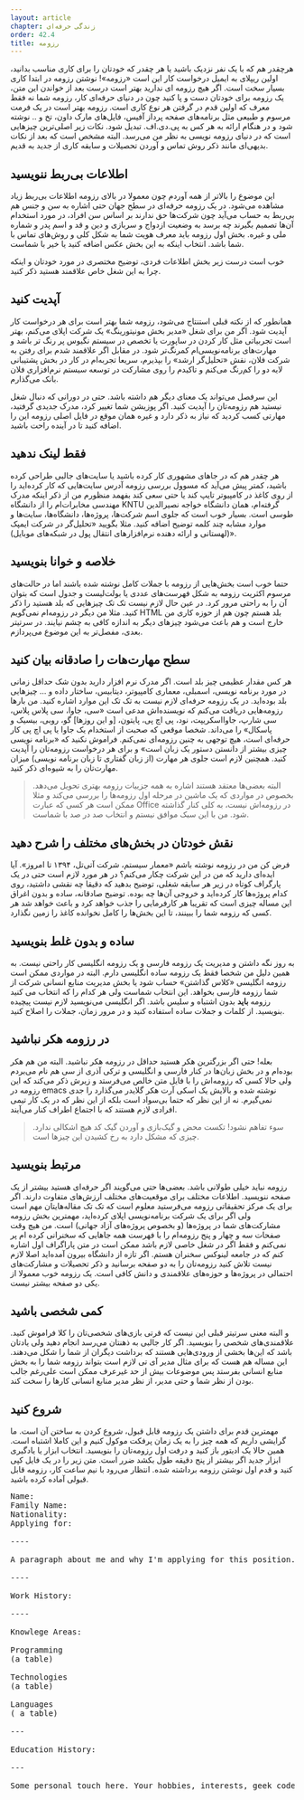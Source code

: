 ```yaml
---
layout: article
chapter: زندگی حرفه‌ای 
order: 42.4
title: رزومه
---
```


هرچقدر هم که با یک نفر نزدیک باشید یا هر چقدر که خودتان را برای کاری مناسب بدانید، اولین ریپلای به ایمیل درخواست کار این است «رزومه»! نوشتن رزومه در ابتدا کاری بسیار سخت است. اگر هیچ رزومه ای ندارید بهتر است درست بعد از خواندن این متن، یک رزومه برای خودتان دست و پا کنید چون در دنیای حرفه‌ای کار، رزومه شما نه فقط معرف که اولین قدم در گرفتن هر نوع کاری است. رزومه بهتر است در یک فرمت مرسوم و طبیعی مثل برنامه‌های صفحه پرداز آفیس، فایل‌های مارک داون، تخ و .. نوشته شود و در هنگام ارائه به هر کس به پی‌.دی.اف. تبدیل شود. نکات زیر اصلی‌ترین چیزهایی است که در دنیای رزومه نویسی به نظر من می‌رسد. البته مشخص است که بعد از نکات بدیهی‌ای مانند ذکر روش تماس و آوردن تحصیلات و سابقه کاری از جدید به قدیم. 

## اطلاعات بی‌ربط ننویسید
این موضوع را بالاتر از همه آوردم چون معمولا در بالای رزومه اطلاعات بی‌ربط زیاد مشاهده می‌شود. در یک رزومه حرفه‌ای در سطح جهان حتی اشاره به سن و جنس هم بی‌ربط به حساب می‌آید چون شرکت‌ها حق ندارند بر اساس سن افراد، در مورد استخدام آن‌ها تصمیم بگیرند چه برسد به وضعیت ازدواج و سربازی و دین و قد و اسم پدر و شماره ملی و غیره. بخش اول رزومه باید معرف هویت شما به شکل کلی و روش‌های تماس با شما باشد. انتخاب اینکه به این بخش عکس اضافه کنید یا خیر با شماست. 

خوب است درست زیر بخش اطلاعات فردی، توضیح مختصری در مورد خودتان و اینکه چرا به این شغل خاص علاقمند هستید ذکر کنید. 

## آپدیت کنید
همانطور که از نکته قبلی استنتاج می‌شود، رزومه شما بهتر است برای هر درخواست کار آپدیت شود. اگر من برای شغل «مدیر بخش مونیتورینگ» یک شرکت اپلای می‌کنم، بهتر است تجربیاتی مثل کار کردن در ساپورت یا تخصص در سیستم نگیوس پر رنگ تر باشد و مهارت‌های برنامه‌نویسی‌ام کمرنگ‌تر شود. در مقابل اگر علاقمند شدم برای رفتن به شرکت فلان، نقش «تحلیل‌گر ارشد» را بپذیرم، سریعا تجربه‌ام در کار در بخش پشتیبانی لایه دو را کم‌رنگ می‌کنم و تاکیدم را روی مشارکت در توسعه سیستم نرم‌افزاری فلان بانک می‌گذارم. 

این سرفصل می‌تواند یک معنای دیگر هم داشته باشد. حتی در دورانی که دنبال شغل نیستید هم رزومه‌تان را آپدیت کنید. اگر پوزیشن شما تغییر کرد، مدرک جدیدی گرفتید، مهارتی کسب کردید که نیاز به ذکر دارد و غیره همان موقع در فایل اصلی رزومه این را اضافه کنید تا در آینده راحت باشید. 

## فقط لینک ندهید
هر چقدر هم که در جاهای مشهوری کار کرده باشید یا سایت‌های جالبی طراحی کرده باشید، کمتر پیش می‌آید که مسوول بررسی رزومه آدرس سایت‌هایی که کار کرده‌اید را از روی کاغذ در کامپیوتر تایپ کند یا حتی سعی کند بفهمد منظورم من از ذکر اینکه مدرک مهندسی مخابرات‌ام را از دانشگاه KNTU گرفته‌ام، همان دانشگاه خواجه نصیرالدین طوسی است. بسیار خوب است که جلوی اسم شرکت‌ها، پروژه‌ها،‌ دانشگاه‌ها، سایت‌ها و موارد مشابه چند کلمه توضیح اضافه کنید. مثلا بگویید «تحلیل‌گر در شرکت ایمپک (لهستانی و ارائه دهنده نرم‌افزارهای انتقال پول در شبکه‌های موبایل)». 

## خلاصه و خوانا بنویسید
حتما خوب است بخش‌هایی از رزومه با جملات کامل نوشته شده باشند اما در حالت‌های مرسوم اکثریت رزومه به شکل فهرست‌های عددی یا بولت‌لیست و جدول است که بتوان آن را به راحتی مرور کرد. در عین حال لازم نیست تک تک چیزهایی که بلد هستید را ذکر کنید. مثلا من دیگر در رزومه‌ام نمی‌گویم HTML بلد هستم چون هم از حوزه کاری من خارج است و هم باعث می‌شود چیزهای دیگر به اندازه کافی به چشم نیایند. در سرتیتر بعدی، مفصل‌تر به این موضوع می‌پردازم. 

## سطح مهارت‌هات را صادقانه بیان کنید
هر کس مقدار عظیمی چیز بلد است. اگر مدرک نرم افزار دارید بدون شک حداقل زمانی در مورد برنامه نویسی، اسمبلی، معماری کامپیوتر، دیتابیس، ساختار داده و ... چیزهایی بلد بوده‌اید. در یک رزومه حرفه‌ای لازم نیست به تک تک این موارد اشاره کنید. من بارها رزومه‌هایی دریافت می‌کنم که نویسنده‌اش مدعی است «سی، جاوا، سی پلاس پلاس، سی شارپ، جاوااسکریپت، نود، پی اچ پی، پایتون، [و این روزها] گو، روبی، بیسیک و پاسکال» را می‌داند. شخصا موقعی که صحبت از استخدام یک جاوا یا پی اچ پی کار حرفه‌ای است، هیچ توجهی به چنین رزومه‌ای نمی‌کنم. فراموش نکنید که «برنامه نویسی چیزی بیشتر از دانستن دستور یک زبان است» و برای هر درخواست رزومه‌تان را آپدیت کنید. همچنین لازم است جلوی هر مهارت (از زبان گفتاری تا زبان برنامه نویسی) میزان مهارت‌تان را به شیوه‌ای ذکر کنید.

> البته بعضی‌ها معتقد هستند اشاره به همه جزییات رزومه بهتری تحویل می‌دهد. بخصوص در مواردی که یک ماشین در مرحله اول رزومه‌ها را بررسی می‌کند و مثلا ممکن است هر کسی که عبارت Office در رزومه‌اش نیست، به کلی کنار گذاشته شود. من با این سبک موافق نیستم و انتخاب صد در صد با شماست.
 
## نقش خودتان در بخش‌های مختلف را شرح دهید
فرض کن من در رزومه نوشته باشم «معمار سیستم، شرکت آتی‌تل، ۱۳۹۴ تا امروز». آیا ایده‌ای دارید که من در این شرکت چکار می‌کنم؟ در هر مورد لازم است حتی در یک پارگراف کوتاه در زیر هر سابقه شغلی، توضیح بدهید که دقیقا چه نقشی داشتید، روی کدام پروژه‌ها کار کرده‌اید و خروجی‌ آن‌ها چه بوده. توضیح صادقانه، ساده و بدون اغراق این مساله چیزی است که تقریبا هر کارفرمایی را جذب خواهد کرد و باعث خواهد شد هر کسی که رزومه شما را ببینند، تا این بخش‌ها را کامل نخوانده کاغذ را زمین نگذارد. 

## ساده و بدون غلط بنویسید
به روز نگه داشتن و مدیریت یک رزومه فارسی و یک رزومه انگلیسی کار راحتی نیست. به همین دلیل من شخصا فقط یک رزومه ساده انگلیسی دارم. البته در مواردی ممکن است رزومه انگلیسی «کلاس گذاشتن» حساب شود یا بخش مدیریت منابع انسانی شرکت از شما رزومه فارسی بخواهد. این انتخاب شماست ولی هر کدام را که انتخاب می کنید رزومه **باید** بدون اشتباه و سلیس باشد. اگر انگلیسی می‌نویسید لازم نیست پیچیده بنویسید. از کلمات و جملات ساده استفاده کنید و در مرور زمان، جملات را اصلاح کنید.

## در رزومه هکر نباشید
بعله! حتی اگر بزرگترین هکر هستید حداقل در رزومه هکر نباشید. البته من هم هکر بوده‌ام و در بخش زبان‌ها در کنار فارسی و انگلیسی و ترکی آذری از سی هم نام می‌بردم ولی حالا کسی که رزومه‌اش را با فایل متن خالص می‌فرستد و زیرش ذکر می‌کند که این رزومه در  emacs نوشته شده و بالایش یک اسکی آرت هکر گلایدر می‌گذارد را جدی نمی‌گیرم. نه از این نظر که حتما بی‌سواد است بلکه از این نظر که در یک کار تیمی افرادی لازم هستند که با اجتماع اطراف کنار می‌آیند.

>‌سوء تفاهم نشود! تکست محض و گیک‌بازی و آوردن گیک کد هیچ اشکالی ندارد. چیزی که مشکل دارد به رخ کشیدن این چیزها است.

## مرتبط بنویسید
رزومه نباید خیلی طولانی باشد. بعضی‌ها حتی می‌گویند اگر حرفه‌ای هستید بیشتر از یک صفحه ننویسید. اطلاعات مختلف برای موقعیت‌های مختلف ارزش‌های متفاوت دارند. اگر برای یک مرکز تحقیقاتی رزومه می‌فرستید معلوم است که تک تک مقاله‌هایتان مهم است ولی اگر برای یک شرکت برنامه‌نویسی اپلای کرده‌اید، مهمترین بخش رزومه مشارکت‌های شما در پروژه‌ها (و بخصوص پروژه‌های‌ آزاد جهانی) است. من هیچ وقت صفحات سه و چهار و پنج رزومه‌ام را با فهرست همه جاهایی که سخنرانی کرده ام پر نمی‌کنم و فقط اگر در شغل خاصی لازم باشد ممکن است در متن پاراگراف اول اشاره کنم که در جامعه لینوکس سخنران هستم. اگر تازه از دانشگاه بیرون آمده‌اید اصلا لازم نیست تلاش کنید رزومه‌تان را به دو صفحه برسانید و ذکر تحصیلات و مشارکت‌های احتمالی در پروژه‌ها و حوزه‌های علاقمندی و دانش کافی است. یک رزومه خوب معمولا از یکی دو صفحه بیشتر نیست. 

## کمی شخصی باشید
و البته معنی سرتیتر قبلی این نیست که قرتی بازی‌های شخصی‌تان را کلا فراموش کنید. علاقمندی‌های شخصی را بنویسید. اگر کار جالبی به ذهنتان می‌رسد انجام دهید ولی یادتان باشد که این‌ها بخشی از ورودی‌هایی هستند که برداشت دیگران از شما را شکل می‌دهند. این مساله هم هست که برای مثال مدیر آی تی لازم است بتواند رزومه شما را به بخش منابع انسانی بفرستد پس موضوعات بیش از حد غیرعرف ممکن است علی‌رغم جالب بودن از نظر شما و حتی مدیر، از نظر مدیر منابع انسانی کارها را سخت کند. 

## شروع کنید
مهمترین قدم برای داشتن یک رزومه قابل قبول، شروع کردن به ساختن آن است. ما گرایشی داریم که همه چیز را به یک زمان پرفکت موکول کنیم و این کاملا اشتباه است. همین حالا یک ادیتور باز کنید و درفت اول رزومه‌تان را بنویسید. انتخاب ابزار یا یادگیری ابزار جدید اگر بیشتر از پنج دقیقه طول بکشد ضرر است. متن زیر را در یک فایل کپی کنید و قدم اول نوشتن رزومه برداشته شده. انتظار می‌رود با نیم ساعت کار، رزومه قابل قبولی آماده کرده باشید.


<pre>
Name:
Family Name:
Nationality:
Applying for:

----

A paragraph about me and why I'm applying for this position.

----

Work History:

----

Knowlege Areas:

Programming
(a table)

Technologies
(a table)

Languages
( a table)

---

Education History:

---

Some personal touch here. Your hobbies, interests, geek code, ... whatever you like.
</pre >
